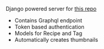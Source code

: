 Django powered server for [this repo](https://github.com/eliaszsliz/recipes-app)


 
* Contains Graphql endpoint
* Token based authentication
* Models for Recipe and Tag
* Automatically creates thumbnails

